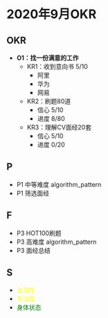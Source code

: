 # 2020年9月OKR

## OKR
- **O1：找一份满意的工作**
  - KR1：收到意向书 5/10
    - 阿里
    - 华为
    - 网易
  - KR2：刷题80道
    - 信心 5/10
    - 进度 8/80
  - KR3：理解CV面经20套 
    - 信心 5/10
    - 进度 0/20

## P
- P1 中等难度 algorithm_pattern 
- P1 筛选面经

## F
- P3 HOT100刷题
- P3 高难度 algorithm_pattern
- P3 面经总结

## S
- <font color=yellow>主动性</font>
- <font color=yellow>专注度</font>
- <font color=green>身体状态</font>